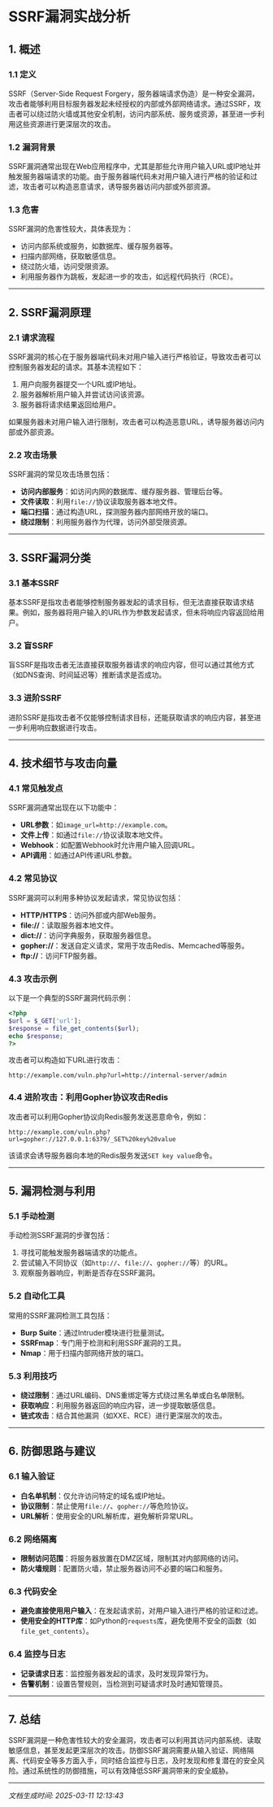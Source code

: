 # SSRF漏洞实战分析

## 1. 概述

### 1.1 定义
SSRF（Server-Side Request Forgery，服务器端请求伪造）是一种安全漏洞，攻击者能够利用目标服务器发起未经授权的内部或外部网络请求。通过SSRF，攻击者可以绕过防火墙或其他安全机制，访问内部系统、服务或资源，甚至进一步利用这些资源进行更深层次的攻击。

### 1.2 漏洞背景
SSRF漏洞通常出现在Web应用程序中，尤其是那些允许用户输入URL或IP地址并触发服务器端请求的功能。由于服务器端代码未对用户输入进行严格的验证和过滤，攻击者可以构造恶意请求，诱导服务器访问内部或外部资源。

### 1.3 危害
SSRF漏洞的危害性较大，具体表现为：
- 访问内部系统或服务，如数据库、缓存服务器等。
- 扫描内部网络，获取敏感信息。
- 绕过防火墙，访问受限资源。
- 利用服务器作为跳板，发起进一步的攻击，如远程代码执行（RCE）。

---

## 2. SSRF漏洞原理

### 2.1 请求流程
SSRF漏洞的核心在于服务器端代码未对用户输入进行严格验证，导致攻击者可以控制服务器发起的请求。其基本流程如下：
1. 用户向服务器提交一个URL或IP地址。
2. 服务器解析用户输入并尝试访问该资源。
3. 服务器将请求结果返回给用户。

如果服务器未对用户输入进行限制，攻击者可以构造恶意URL，诱导服务器访问内部或外部资源。

### 2.2 攻击场景
SSRF漏洞的常见攻击场景包括：
- **访问内部服务**：如访问内网的数据库、缓存服务器、管理后台等。
- **文件读取**：利用`file://`协议读取服务器本地文件。
- **端口扫描**：通过构造URL，探测服务器内部网络开放的端口。
- **绕过限制**：利用服务器作为代理，访问外部受限资源。

---

## 3. SSRF漏洞分类

### 3.1 基本SSRF
基本SSRF是指攻击者能够控制服务器发起的请求目标，但无法直接获取请求结果。例如，服务器将用户输入的URL作为参数发起请求，但未将响应内容返回给用户。

### 3.2 盲SSRF
盲SSRF是指攻击者无法直接获取服务器请求的响应内容，但可以通过其他方式（如DNS查询、时间延迟等）推断请求是否成功。

### 3.3 进阶SSRF
进阶SSRF是指攻击者不仅能够控制请求目标，还能获取请求的响应内容，甚至进一步利用响应数据进行攻击。

---

## 4. 技术细节与攻击向量

### 4.1 常见触发点
SSRF漏洞通常出现在以下功能中：
- **URL参数**：如`image_url=http://example.com`。
- **文件上传**：如通过`file://`协议读取本地文件。
- **Webhook**：如配置Webhook时允许用户输入回调URL。
- **API调用**：如通过API传递URL参数。

### 4.2 常见协议
SSRF漏洞可以利用多种协议发起请求，常见协议包括：
- **HTTP/HTTPS**：访问外部或内部Web服务。
- **file://**：读取服务器本地文件。
- **dict://**：访问字典服务，获取服务器信息。
- **gopher://**：发送自定义请求，常用于攻击Redis、Memcached等服务。
- **ftp://**：访问FTP服务器。

### 4.3 攻击示例
以下是一个典型的SSRF漏洞代码示例：

```php
<?php
$url = $_GET['url'];
$response = file_get_contents($url);
echo $response;
?>
```

攻击者可以构造如下URL进行攻击：
```
http://example.com/vuln.php?url=http://internal-server/admin
```

### 4.4 进阶攻击：利用Gopher协议攻击Redis
攻击者可以利用Gopher协议向Redis服务发送恶意命令，例如：

```
http://example.com/vuln.php?url=gopher://127.0.0.1:6379/_SET%20key%20value
```

该请求会诱导服务器向本地的Redis服务发送`SET key value`命令。

---

## 5. 漏洞检测与利用

### 5.1 手动检测
手动检测SSRF漏洞的步骤包括：
1. 寻找可能触发服务器端请求的功能点。
2. 尝试输入不同协议（如`http://`、`file://`、`gopher://`等）的URL。
3. 观察服务器响应，判断是否存在SSRF漏洞。

### 5.2 自动化工具
常用的SSRF漏洞检测工具包括：
- **Burp Suite**：通过Intruder模块进行批量测试。
- **SSRFmap**：专门用于检测和利用SSRF漏洞的工具。
- **Nmap**：用于扫描内部网络开放的端口。

### 5.3 利用技巧
- **绕过限制**：通过URL编码、DNS重绑定等方式绕过黑名单或白名单限制。
- **获取响应**：利用服务器返回的响应内容，进一步提取敏感信息。
- **链式攻击**：结合其他漏洞（如XXE、RCE）进行更深层次的攻击。

---

## 6. 防御思路与建议

### 6.1 输入验证
- **白名单机制**：仅允许访问特定的域名或IP地址。
- **协议限制**：禁止使用`file://`、`gopher://`等危险协议。
- **URL解析**：使用安全的URL解析库，避免解析异常URL。

### 6.2 网络隔离
- **限制访问范围**：将服务器放置在DMZ区域，限制其对内部网络的访问。
- **防火墙规则**：配置防火墙，禁止服务器访问不必要的端口和服务。

### 6.3 代码安全
- **避免直接使用用户输入**：在发起请求前，对用户输入进行严格的验证和过滤。
- **使用安全的HTTP库**：如Python的`requests`库，避免使用不安全的函数（如`file_get_contents`）。

### 6.4 监控与日志
- **记录请求日志**：监控服务器发起的请求，及时发现异常行为。
- **告警机制**：设置告警规则，当检测到可疑请求时及时通知管理员。

---

## 7. 总结

SSRF漏洞是一种危害性较大的安全漏洞，攻击者可以利用其访问内部系统、读取敏感信息，甚至发起更深层次的攻击。防御SSRF漏洞需要从输入验证、网络隔离、代码安全等多方面入手，同时结合监控与日志，及时发现和修复潜在的安全风险。通过系统性的防御措施，可以有效降低SSRF漏洞带来的安全威胁。

---

*文档生成时间: 2025-03-11 12:13:43*
